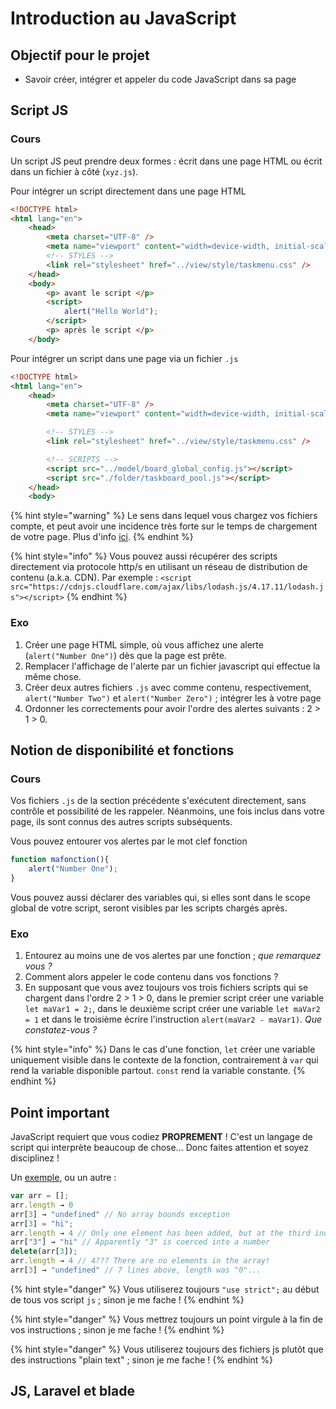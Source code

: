 # Introduction au JavaScript

## Objectif pour le projet

* Savoir créer, intégrer et appeler du code JavaScript dans sa page

## Script JS

### Cours

Un script JS peut prendre deux formes : écrit dans une page HTML ou écrit dans un fichier à côté (`xyz.js`).

Pour intégrer un script directement dans une page HTML
```html
<!DOCTYPE html>
<html lang="en">
    <head>
        <meta charset="UTF-8" />
        <meta name="viewport" content="width=device-width, initial-scale=1" />
        <!-- STYLES -->
        <link rel="stylesheet" href="../view/style/taskmenu.css" />
    </head>
    <body>
        <p> avant le script </p>
        <script>
            alert("Hello World");
        </script>
        <p> après le script </p>
    </body>
```

Pour intégrer un script dans une page via un fichier `.js`
```html
<!DOCTYPE html>
<html lang="en">
    <head>
        <meta charset="UTF-8" />
        <meta name="viewport" content="width=device-width, initial-scale=1" />

        <!-- STYLES -->
        <link rel="stylesheet" href="../view/style/taskmenu.css" />

        <!-- SCRIPTS -->
        <script src="../model/board_global_config.js"></script>
        <script src="./folder/taskboard_pool.js"></script>
    </head>
    <body>
```

{% hint style="warning" %}
Le sens dans lequel vous chargez vos fichiers compte, et peut avoir une incidence très forte sur le temps de chargement de votre page. Plus d'info [ici](https://ceri-num.gitbook.io/uv-frontend/javascript/intro#think-of-your-scripts-loading-strategies).
{% endhint %}

{% hint style="info" %}
Vous pouvez aussi récupérer des scripts directement via protocole http/s en utilisant un réseau de distribution de contenu (a.k.a. CDN). Par exemple : `<script src="https://cdnjs.cloudflare.com/ajax/libs/lodash.js/4.17.11/lodash.js"></script>`
{% endhint %}

### Exo

1. Créer une page HTML simple, où vous affichez une alerte (`alert("Number One")`) dès que la page est prête.
2. Remplacer l'affichage de l'alerte par un fichier javascript qui effectue la même chose.
3. Créer deux autres fichiers `.js` avec comme contenu, respectivement, `alert("Number Two")` et `alert("Number Zero")` ; intégrer les à votre page
4. Ordonner les correctements pour avoir l'ordre des alertes suivants : 2 > 1 > 0.

## Notion de disponibilité et fonctions

### Cours
Vos fichiers `.js` de la section précédente s'exécutent directement, sans contrôle et possibilité de les rappeler. Néanmoins, une fois inclus dans votre page, ils sont connus des autres scripts subséquents.

Vous pouvez entourer vos alertes par le mot clef fonction
```js
function mafonction(){
    alert("Number One");
}
```

Vous pouvez aussi déclarer des variables qui, si elles sont dans le scope global de votre script, seront visibles par les scripts chargés après.

### Exo

1. Entourez au moins une de vos alertes par une fonction ; *que remarquez vous ?*
2. Comment alors appeler le code contenu dans vos fonctions ?
3. En supposant que vous avez toujours vos trois fichiers scripts qui se chargent dans l'ordre 2 > 1 > 0, dans le premier script créer une variable `let maVar1 = 2;`, dans le deuxième script créer une variable `let maVar2 = 1` et dans le troisième écrire l'instruction `alert(maVar2 - maVar1)`. *Que constatez-vous ?*

{% hint style="info" %}
Dans le cas d'une fonction, `let` créer une variable uniquement visible dans le contexte de la fonction, contrairement à `var` qui rend la variable disponible partout. `const` rend la variable constante.
{% endhint %}

## Point important

JavaScript requiert que vous codiez **PROPREMENT** ! C'est un langage de script qui interprète beaucoup de chose... Donc faites attention et soyez disciplinez !

Un [exemple](https://www.destroyallsoftware.com/talks/wat), ou un autre :

```js
var arr = [];
arr.length → 0
arr[3] → "undefined" // No array bounds exception
arr[3] = "hi";
arr.length → 4 // Only one element has been added, but at the third index, misleading the length counter
arr["3"] → "hi" // Apparently "3" is coerced into a number
delete(arr[3]);
arr.length → 4 // 4??? There are no elements in the array!
arr[3] → "undefined" // 7 lines above, length was "0"...
```

{% hint style="danger" %}
Vous utiliserez toujours `"use strict";` au début de tous vos script `js` ; sinon je me fache !
{% endhint %}

{% hint style="danger" %}
Vous mettrez toujours un point virgule à la fin de vos instructions ; sinon je me fache !
{% endhint %}

{% hint style="danger" %}
Vous utiliserez toujours des fichiers js plutôt que des instructions "plain text" ; sinon je me fache !
{% endhint %}

## JS, Laravel et blade